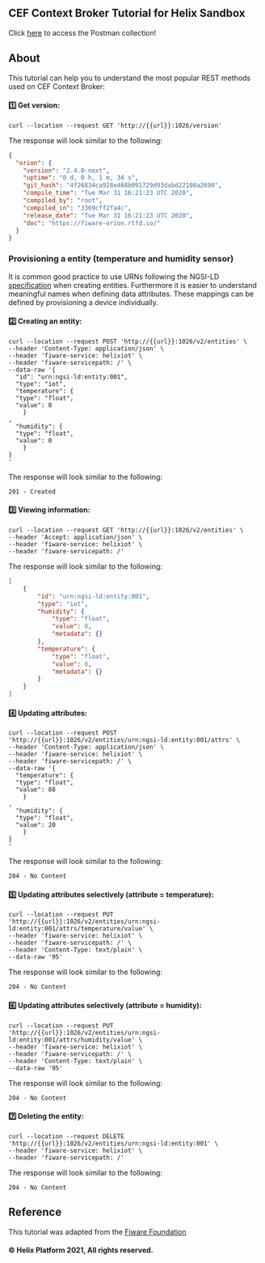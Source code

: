 ## CEF Context Broker Tutorial for Helix Sandbox

Click <a href="https://github.com/Helix-Platform/Sandbox-NG/blob/master/postman/Go Helix! MQTT new.postman_collection.json">here</a> to access the Postman collection! 

## About

This tutorial can help you to understand the most popular REST methods used on CEF Context Broker:

#### :one: Get version:

```console
curl --location --request GET 'http://{{url}}:1026/version'
```

The response will look similar to the following:

```json
{
  "orion": {
    "version": "2.4.0-next",
    "uptime": "0 d, 0 h, 1 m, 34 s",
    "git_hash": "4f26834ca928e468b091729d93dabd22108a2690",
    "compile_time": "Tue Mar 31 16:21:23 UTC 2020",
    "compiled_by": "root",
    "compiled_in": "3369cff2fa4c",
    "release_date": "Tue Mar 31 16:21:23 UTC 2020",
    "doc": "https://fiware-orion.rtfd.io/"
  }
}
```

### Provisioning a entity (temperature and humidity sensor) 

It is common good practice to use URNs following the NGSI-LD
[specification](https://www.etsi.org/deliver/etsi_gs/CIM/001_099/009/01.01.01_60/gs_CIM009v010101p.pdf) when creating
entities. Furthermore it is easier to understand meaningful names when defining data attributes. These mappings can be
defined by provisioning a device individually.

#### :two: Creating an entity:

```console
curl --location --request POST 'http://{{url}}:1026/v2/entities' \
--header 'Content-Type: application/json' \
--header 'fiware-service: helixiot' \
--header 'fiware-servicepath: /' \
--data-raw '{
  "id": "urn:ngsi-ld:entity:001",
  "type": "iot",
  "temperature": {
  "type": "float",
  "value": 0
    }
,
  "humidity": {
  "type": "float",
  "value": 0
	}
}
'
```

The response will look similar to the following:

```status 201
201 - Created
```

#### :three: Viewing information:

```console
curl --location --request GET 'http://{{url}}:1026/v2/entities' \
--header 'Accept: application/json' \
--header 'fiware-service: helixiot' \
--header 'fiware-servicepath: /'
```

The response will look similar to the following:

```json
[
    {
        "id": "urn:ngsi-ld:entity:001",
        "type": "iot",
        "humidity": {
            "type": "float",
            "value": 0,
            "metadata": {}
        },
        "temperature": {
            "type": "float",
            "value": 0,
            "metadata": {}
        }
    }
]
```

#### :four: Updating attributes:

```console
curl --location --request POST 'http://{{url}}:1026/v2/entities/urn:ngsi-ld:entity:001/attrs' \
--header 'Content-Type: application/json' \
--header 'fiware-service: helixiot' \
--header 'fiware-servicepath: /' \
--data-raw '{
  "temperature": {
  "type": "float",
  "value": 88
    }
,
  "humidity": {
  "type": "float",
  "value": 20
	}
}
'
```

The response will look similar to the following:

```status 204
204 - No Content
```

#### :five: Updating attributes selectively (attribute = temperature):

```console
curl --location --request PUT 'http://{{url}}:1026/v2/entities/urn:ngsi-ld:entity:001/attrs/temperature/value' \
--header 'fiware-service: helixiot' \
--header 'fiware-servicepath: /' \
--header 'Content-Type: text/plain' \
--data-raw '95'
```

The response will look similar to the following:

```status 204
204 - No Content
```

#### :six: Updating attributes selectively (attribute = humidity):

```console
curl --location --request PUT 'http://{{url}}:1026/v2/entities/urn:ngsi-ld:entity:001/attrs/humidity/value' \
--header 'fiware-service: helixiot' \
--header 'fiware-servicepath: /' \
--header 'Content-Type: text/plain' \
--data-raw '95'
```

The response will look similar to the following:

```status 204
204 - No Content
```

#### :seven: Deleting the entity:

```console
curl --location --request DELETE 'http://{{url}}:1026/v2/entities/urn:ngsi-ld:entity:001' \
--header 'fiware-service: helixiot' \
--header 'fiware-servicepath: /'
```

The response will look similar to the following:

```status 204
204 - No Content
```

## Reference

This tutorial was adapted from the [Fiware Foundation](https://fiware-orion.readthedocs.io/en/master/)


#### © Helix Platform 2021, All rights reserved.
